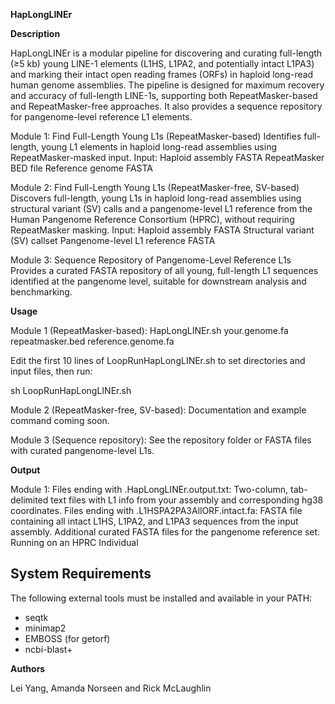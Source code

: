 **HapLongLINEr**

**Description**

HapLongLINEr is a modular pipeline for discovering and curating full-length (≥5 kb) young LINE-1 elements (L1HS, L1PA2, and potentially intact L1PA3) and marking their intact open reading frames (ORFs) in haploid long-read human genome assemblies. The pipeline is designed for maximum recovery and accuracy of full-length LINE-1s, supporting both RepeatMasker-based and RepeatMasker-free approaches. It also provides a sequence repository for pangenome-level reference L1 elements.

Module 1: Find Full-Length Young L1s (RepeatMasker-based)
Identifies full-length, young L1 elements in haploid long-read assemblies using RepeatMasker-masked input.
Input:
Haploid assembly FASTA
RepeatMasker BED file
Reference genome FASTA

Module 2: Find Full-Length Young L1s (RepeatMasker-free, SV-based)
Discovers full-length, young L1s in haploid long-read assemblies using structural variant (SV) calls and a pangenome-level L1 reference from the Human Pangenome Reference Consortium (HPRC), without requiring RepeatMasker masking.
Input:
Haploid assembly FASTA
Structural variant (SV) callset
Pangenome-level L1 reference FASTA

Module 3: Sequence Repository of Pangenome-Level Reference L1s
Provides a curated FASTA repository of all young, full-length L1 sequences identified at the pangenome level, suitable for downstream analysis and benchmarking.

**Usage**

Module 1 (RepeatMasker-based):
HapLongLINEr.sh your.genome.fa repeatmasker.bed reference.genome.fa

Edit the first 10 lines of LoopRunHapLongLINEr.sh to set directories and input files, then run:

sh LoopRunHapLongLINEr.sh

Module 2 (RepeatMasker-free, SV-based):
Documentation and example command coming soon.

Module 3 (Sequence repository):
See the repository folder or FASTA files with curated pangenome-level L1s.


**Output**

Module 1:
Files ending with .HapLongLINEr.output.txt:
Two-column, tab-delimited text files with L1 info from your assembly and corresponding hg38 coordinates.
Files ending with .L1HSPA2PA3AllORF.intact.fa:
FASTA file containing all intact L1HS, L1PA2, and L1PA3 sequences from the input assembly.
Additional curated FASTA files for the pangenome reference set.
Running on an HPRC Individual


## System Requirements

The following external tools must be installed and available in your PATH:
- seqtk
- minimap2
- EMBOSS (for getorf)
- ncbi-blast+

**Authors**

Lei Yang, Amanda Norseen and Rick McLaughlin
